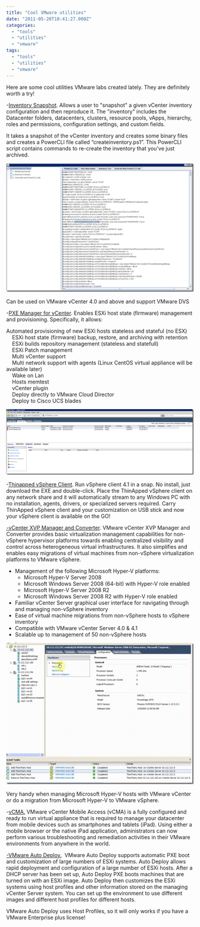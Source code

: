 ```yaml
---
title: "Cool VMware utilities"
date: "2011-05-20T10:41:27.000Z"
categories: 
  - "tools"
  - "utilities"
  - "vmware"
tags: 
  - "tools"
  - "utilities"
  - "vmware"
---
```


Here are some cool utilities VMware labs created lately. They are definitely worth a try!

\-[Inventory Snapshot](http://labs.vmware.com/flings/inventorysnapshot). Allows a user to "snapshot" a given vCenter inventory configuration and then reproduce it. The "inventory" includes the Datacenter folders, datacenters, clusters, resource pools, vApps, hierarchy, roles and permissions, configuration settings, and custom fields.

It takes a snapshot of the vCenter inventory and creates some binary files and creates a PowerCLI file called “createinventory.ps1”. This PowerCLI script contains commands to re-create the inventory that you've just archived.

[![image](images/image_thumb2.png "image")](https://www.ivobeerens.nl/wp-content/uploads/2011/05/image2.png)

Can be used on VMware vCenter 4.0 and above and support VMware DVS

\-[PXE Manager for vCenter](http://labs.vmware.com/flings/pxe-manager). Enables ESXi host state (firmware) management and provisioning. Specifically, it allows:

 Automated provisioning of new ESXi hosts stateless and stateful (no ESX)  
    ESXi host state (firmware) backup, restore, and archiving with retention  
    ESXi builds repository management (stateless and statefull)  
    ESXi Patch management  
    Multi vCenter support  
    Multi network support with agents (Linux CentOS virtual appliance will be available later)  
    Wake on Lan  
    Hosts memtest  
    vCenter plugin  
    Deploy directly to VMware Cloud Director  
    Deploy to Cisco UCS blades

[![image](images/image_thumb3.png "image")](https://www.ivobeerens.nl/wp-content/uploads/2011/05/image3.png)

\-[Thinapped vSphere Client](http://labs.vmware.com/flings/thinapp-vsphere). Run vSphere client 4.1 in a snap. No install, just download the EXE and double-click. Place the ThinApped vSphere client on any network share and it will automatically stream to any Windows PC with no installation, agents, drivers, or specialized servers required. Carry ThinApped vSphere client and your customization on USB stick and now your vSphere client is available on the GO!

[\-vCenter XVP Manager and Converter](http://labs.vmware.com/flings/xvp). VMware vCenter XVP Manager and Converter provides basic virtualization management capabilities for non-vSphere hypervisor platforms towards enabling centralized visibility and control across heterogeneous virtual infrastructures. It also simplifies and enables easy migrations of virtual machines from non-vSphere virtualization platforms to VMware vSphere.

- Management of the following Microsoft Hyper-V platforms:
    - Microsoft Hyper-V Server 2008
    - Microsoft Windows Server 2008 (64-bit) with Hyper-V role enabled
    - Microsoft Hyper-V Server 2008 R2
    - Microsoft Windows Server 2008 R2 with Hyper-V role enabled
- Familiar vCenter Server graphical user interface for navigating through and managing non-vSphere inventory
- Ease of virtual machine migrations from non-vSphere hosts to vSphere inventory
- Compatible with VMware vCenter Server 4.0 & 4.1
- Scalable up to management of 50 non-vSphere hosts

[![image](images/image_thumb4.png "image")](https://www.ivobeerens.nl/wp-content/uploads/2011/05/image4.png)

Very handy when managing Microsoft Hyper-V hosts with VMware vCenter or do a migration from Microsoft Hyper-V to VMware vSphere.

\-[vCMA.](http://labs.vmware.com/flings/vcma) VMware vCenter Mobile Access (vCMA) is a fully configured and ready to run virtual appliance that is required to manage your datacenter from mobile devices such as smartphones and tablets (iPad). Using either a mobile browser or the native iPad application, administrators can now perform various troubleshooting and remediation activities in their VMware environments from anywhere in the world. 

[\-VMware Auto Deploy.](http://labs.vmware.com/flings/vmware-auto-deploy)  VMware Auto Deploy supports automatic PXE boot and customization of large numbers of ESXi systems. Auto Deploy allows rapid deployment and configuration of a large number of ESXi hosts. After a DHCP server has been set up, Auto Deploy PXE boots machines that are turned on with an ESXi image. Auto Deploy then customizes the ESXi systems using host profiles and other information stored on the managing vCenter Server system. You can set up the environment to use different images and different host profiles for different hosts.

VMware Auto Deploy uses Host Profiles, so it will only works if you have a  VMware Enterprise plus license!
